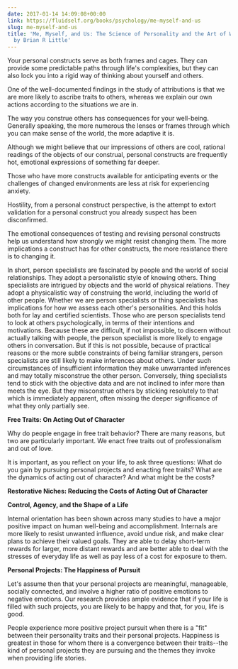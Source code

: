 ```yaml
---
date: 2017-01-14 14:09:08+00:00
link: https://fluidself.org/books/psychology/me-myself-and-us
slug: me-myself-and-us
title: 'Me, Myself, and Us: The Science of Personality and the Art of Well-Being -
  by Brian R Little'
---
```


Your personal constructs serve as both frames and cages. They can provide some predictable paths through life's complexities, but they can also lock you into a rigid way of thinking about yourself and others.

One of the well-documented findings in the study of attributions is that we are more likely to ascribe traits to others, whereas we explain our own actions according to the situations we are in.

The way you construe others has consequences for your well-being. Generally speaking, the more numerous the lenses or frames through which you can make sense of the world, the more adaptive it is.

Although we might believe that our impressions of others are cool, rational readings of the objects of our construal, personal constructs are frequently hot, emotional expressions of something far deeper.

Those who have more constructs available for anticipating events or the challenges of changed environments are less at risk for experiencing anxiety.

Hostility, from a personal construct perspective, is the attempt to extort validation for a personal construct you already suspect has been disconfirmed.

The emotional consequences of testing and revising personal constructs help us understand how strongly we might resist changing them. The more implications a construct has for other constructs, the more resistance there is to changing it.

In short, person specialists are fascinated by people and the world of social relationships. They adopt a personalistic style of knowing others. Thing specialists are intrigued by objects and the world of physical relations. They adopt a physicalistic way of construing the world, including the world of other people. Whether we are person specialists or thing specialists has implications for how we assess each other's personalities. And this holds both for lay and certified scientists. Those who are person specialists tend to look at others psychologically, in terms of their intentions and motivations. Because these are difficult, if not impossible, to discern without actually talking with people, the person specialist is more likely to engage others in conversation. But if this is not possible, because of practical reasons or the more subtle constraints of being familiar strangers, person specialists are still likely to make inferences about others. Under such circumstances of insufficient information they make unwarranted inferences and may totally misconstrue the other person. Conversely, thing specialists tend to stick with the objective data and are not inclined to infer more than meets the eye. But they misconstrue others by sticking resolutely to that which is immediately apparent, often missing the deeper significance of what they only partially see.

**Free Traits: On Acting Out of Character**

Why do people engage in free trait behavior? There are many reasons, but two are particularly important. We enact free traits out of professionalism and out of love.

It is important, as you reflect on your life, to ask three questions: What do you gain by pursuing personal projects and enacting free traits? What are the dynamics of acting out of character? And what might be the costs?

**Restorative Niches: Reducing the Costs of Acting Out of Character**

**Control, Agency, and the Shape of a Life**

Internal orientation has been shown across many studies to have a major positive impact on human well-being and accomplishment. Internals are more likely to resist unwanted influence, avoid undue risk, and make clear plans to achieve their valued goals. They are able to delay short-term rewards for larger, more distant rewards and are better able to deal with the stresses of everyday life as well as pay less of a cost for exposure to them.

**Personal Projects: The Happiness of Pursuit**

Let's assume then that your personal projects are meaningful, manageable, socially connected, and involve a higher ratio of positive emotions to negative emotions. Our research provides ample evidence that if your life is filled with such projects, you are likely to be happy and that, for you, life is good.

People experience more positive project pursuit when there is a "fit" between their personality traits and their personal projects. Happiness is greatest in those for whom there is a convergence between their traits--the kind of personal projects they are pursuing and the themes they invoke when providing life stories.
